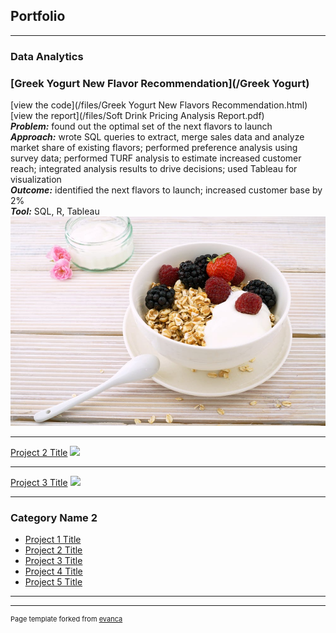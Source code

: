 ## Portfolio

---

### Data Analytics

### [Greek Yogurt New Flavor Recommendation](/Greek Yogurt)  <br>
[view the code](/files/Greek Yogurt New Flavors Recommendation.html)         [view the report](/files/Soft Drink Pricing Analysis Report.pdf)  <br>
***Problem:*** found out the optimal set of the next flavors to launch  <br>
***Approach:*** wrote SQL queries to extract, merge sales data and analyze market share of existing flavors; performed preference analysis using survey data; performed TURF analysis to estimate increased customer reach; integrated analysis results to drive decisions; used Tableau for visualization  <br>
***Outcome:*** identified the next flavors to launch; increased customer base by 2%  <br>
***Tool:*** SQL, R, Tableau  <br>
<img src="images/greek yogurt.jpeg?raw=true"/>

---
[Project 2 Title](/pdf/sample_presentation.pdf)
<img src="images/dummy_thumbnail.jpg?raw=true"/>

---
[Project 3 Title](http://example.com/)
<img src="images/dummy_thumbnail.jpg?raw=true"/>

---

### Category Name 2

- [Project 1 Title](http://example.com/)
- [Project 2 Title](http://example.com/)
- [Project 3 Title](http://example.com/)
- [Project 4 Title](http://example.com/)
- [Project 5 Title](http://example.com/)

---




---
<p style="font-size:11px">Page template forked from <a href="https://github.com/evanca/quick-portfolio">evanca</a></p>
<!-- Remove above link if you don't want to attibute -->
